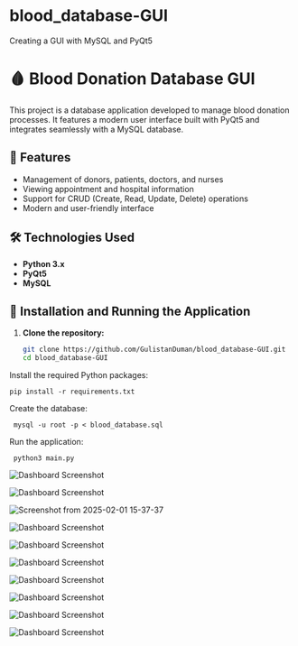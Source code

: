 # blood_database-GUI
Creating a GUI with MySQL and PyQt5

# 🩸 Blood Donation Database GUI

This project is a database application developed to manage blood donation processes. It features a modern user interface built with PyQt5 and integrates seamlessly with a MySQL database.

## 🚀 Features
- Management of donors, patients, doctors, and nurses
- Viewing appointment and hospital information
- Support for CRUD (Create, Read, Update, Delete) operations
- Modern and user-friendly interface

## 🛠️ Technologies Used
- **Python 3.x**
- **PyQt5**
- **MySQL**

## 💾 Installation and Running the Application

1. **Clone the repository:**
   ```bash
   git clone https://github.com/GulistanDuman/blood_database-GUI.git
   cd blood_database-GUI

Install the required Python packages:

    pip install -r requirements.txt

Create the database:

     mysql -u root -p < blood_database.sql

Run the application:

     python3 main.py


![Dashboard Screenshot](https://github.com/user-attachments/assets/31661ce8-7039-4b2b-9873-010047d0d106)

![Dashboard Screenshot](https://github.com/user-attachments/assets/0b6802d1-19ce-4f6a-b47b-ef23c6cccb83)

![Screenshot from 2025-02-01 15-37-37](https://github.com/user-attachments/assets/a0f3065f-302b-4b2e-bea2-018e5edd73a3)


![Dashboard Screenshot](file:///home/gulistan/Screenshot%20from%202025-02-01%2015-37-37.png)

![Dashboard Screenshot](file:///home/gulistan/Screenshot%20from%202025-02-01%2015-37-37.png)


![Dashboard Screenshot](https://github.com/user-attachments/assets/5a32de3b-2640-435c-a14e-ee212076fab9)

![Dashboard Screenshot](https://github.com/user-attachments/assets/3dde342b-b9fd-41ea-a3c4-0530be976303)

![Dashboard Screenshot](https://github.com/user-attachments/assets/dd5cd75b-cb0c-4e53-be76-2a7134859dcb)

![Dashboard Screenshot](https://github.com/user-attachments/assets/99795c70-f8a7-4c5c-99ee-0c3b8920374c)

![Dashboard Screenshot](https://github.com/user-attachments/assets/b7281109-84ff-4bfa-8feb-53386feecc40)






